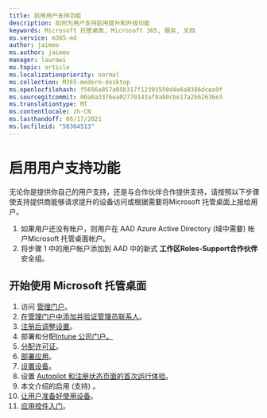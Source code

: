 ```yaml
---
title: 启用用户支持功能
description: 如何为用户支持启用提升和升级功能
keywords: Microsoft 托管桌面, Microsoft 365, 服务, 文档
ms.service: m365-md
author: jaimeo
ms.author: jaimeo
manager: laurawi
ms.topic: article
ms.localizationpriority: normal
ms.collection: M365-modern-desktop
ms.openlocfilehash: f5656a857a05b317f12393550d4e6a8386dcea9f
ms.sourcegitcommit: 00a8a3376ea02770143af9a80cbe17a2b62636e3
ms.translationtype: MT
ms.contentlocale: zh-CN
ms.lasthandoff: 08/17/2021
ms.locfileid: "58364513"
---
```

# <a name="enable-user-support-features"></a>启用用户支持功能

无论你是提供你自己的用户支持，还是与合作伙伴合作提供支持，请按照以下步骤使支持提供商能够请求提升的设备访问或根据需要将Microsoft 托管桌面上报给用户。

1. 如果用户还没有帐户，则用户在 AAD Azure Active Directory (域中需要) 帐户Microsoft 托管桌面帐户。
2. 将步骤 1 中的用户帐户添加到 AAD 中的新式 **工作区Roles-Support合作伙伴** 安全组。

<!--when available, add link to downloadable articles at DLC--> 

## <a name="steps-to-get-started-with-microsoft-managed-desktop"></a>开始使用 Microsoft 托管桌面

1. 访问 [管理门户](access-admin-portal.md)。
1. [在管理门户中添加并验证管理员联系人](add-admin-contacts.md)。
1. [注册后调整设置](conditional-access.md)。
1. 部署和分配[Intune 公司门户。](company-portal.md)
1. [分配许可证](assign-licenses.md)。
1. [部署应用](deploy-apps.md)。
1. [设置设备](set-up-devices.md)。
1. 设置 [Autopilot 和注册状态页面的首次运行体验](esp-first-run.md)。
1. 本文介绍的启用 (支持) 。
1. [让用户准备好使用设备](get-started-devices.md)。
1. [应用控件入门](get-started-app-control.md)。